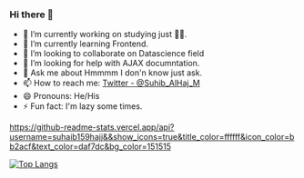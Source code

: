 ### Hi there 👋

- 🔭 I’m currently working on studying just 🤷‍♂️.
- 🌱 I’m currently learning Frontend.
- 👯 I’m looking to collaborate on Datascience field
- 🤔 I’m looking for help with AJAX documntation.
- 💬 Ask me about Hmmmm I don'n know just ask.
- 📫 How to reach me: [Twitter - @Suhib_AlHaj_M](https://twitter.com/Suhib_AlHaj_M)
- 😄 Pronouns: He/His
- ⚡ Fun fact: I'm lazy some times.


https://github-readme-stats.vercel.app/api?username=suhaib159hajj&&show_icons=true&title_color=ffffff&icon_color=bb2acf&text_color=daf7dc&bg_color=151515

[![Top Langs](https://github-readme-stats.vercel.app/api/top-langs/?username=suhaib159hajj)](https://github.com/suhaib159hajj/github-readme-stats)



